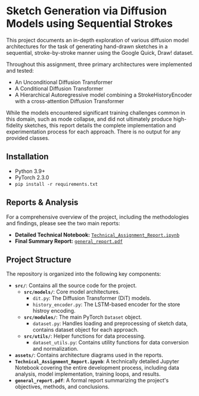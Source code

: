 # Sketch Generation via Diffusion Models using Sequential Strokes

This project documents an in-depth exploration of various diffusion model architectures for the task of generating hand-drawn sketches in a sequential, stroke-by-stroke manner using the Google Quick, Draw! dataset.

Throughout this assignment, three primary architectures were implemented and tested:
- An Unconditional Diffusion Transformer
- A Conditional Diffusion Transformer
- A Hierarchical Autoregressive model combining a StrokeHistoryEncoder with a cross-attention Diffusion Transformer

While the models encountered significant training challenges common in this domain, such as mode collapse, and did not ultimately produce high-fidelity sketches, this report details the complete implementation and experimentation process for each approach. There is no output for any provided classes.

## Installation
- Python 3.9+
- PyTorch 2.3.0
- `pip install -r requirements.txt`

## Reports & Analysis

For a comprehensive overview of the project, including the methodologies and findings, please see the two main reports:

* **Detailed Technical Notebook:** [`Technical_Assignment_Report.ipynb`](Technical_Assignment_Report.ipynb)
* **Final Summary Report:** [`general_report.pdf`](general_report.pdf)

## Project Structure

The repository is organized into the following key components:

* **`src/`**: Contains all the source code for the project.
    * **`src/models/`**: Core model architectures.
        * `dit.py`: The Diffusion Transformer (DiT) models.
        * `history_encoder.py`: The LSTM-based encoder for the store histroy encoding.
    * **`src/modules/`**: The main PyTorch `Dataset` object.
        * `dataset.py`: Handles loading and preprocessing of sketch data, contains dataset object for each approach.
    * **`src/utils/`**: Helper functions for data processing.
        * `dataset_utils.py`: Contains utility functions for data conversion and normalization.
* **`assets/`**: Contains architecture diagrams used in the reports.
* **`Technical_Assignment_Report.ipynb`**: A technically detailed Jupyter Notebook covering the entire development process, including data analysis, model implementation, training loops, and results.
* **`general_report.pdf`**: A formal report summarizing the project's objectives, methods, and conclusions.